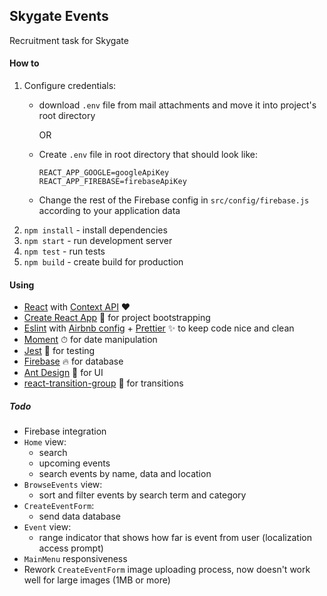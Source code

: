 ## Skygate Events

Recruitment task for Skygate

#### How to
1. Configure credentials:    
    * download `.env` file from mail attachments and move it into project's root directory 
    
      OR
    
    * Create `.env` file in root directory that should look like:
      ```
      REACT_APP_GOOGLE=googleApiKey
      REACT_APP_FIREBASE=firebaseApiKey
      ```
    * Change the rest of the Firebase config in `src/config/firebase.js` according to your application data
2. `npm install` - install dependencies
3. `npm start` - run development server
4. `npm test` - run tests
5. `npm build` - create build for production

#### Using
* [React](https://reactjs.org/) with [Context API](https://reactjs.org/docs/context.html)  ❤
* [Create React App](https://github.com/facebookincubator/create-react-app) 💎 for project bootstrapping
* [Eslint](https://github.com/eslint/eslint) with [Airbnb config](https://github.com/airbnb/javascript) + [Prettier](https://github.com/prettier/prettier) ✨ to keep code nice and clean
* [Moment](https://github.com/moment/moment) ⏱ for date manipulation
* [Jest](https://github.com/facebook/jest) 📝 for testing
* [Firebase](https://www.npmjs.com/package/firebase) 🔥 for database
* [Ant Design](https://ant.design/) 🐜 for UI
* [react-transition-group](https://github.com/reactjs/react-transition-group) 🚀 for transitions

##### Todo
* Firebase integration  
* `Home` view:
  * search
  * upcoming events
  * search events by name, data and location
* `BrowseEvents` view:
    * sort and filter
    events by search term and category
* `CreateEventForm`:
  * send data database
* `Event` view:
  * range indicator that shows how far is event from user (localization access prompt)
* `MainMenu` responsiveness
* Rework `CreateEventForm` image uploading process, now doesn't work well for large images (1MB or more)
